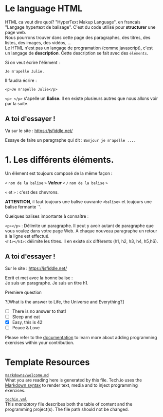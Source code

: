 # Le language HTML

HTML ca veut dire quoi?
"HyperText Makup Language", en francais "Langage hypertext de balisage".
C'est du code utilisé pour **structurer** une page web.</br>
Nous pourrons trouver dans cette page des paragraphes, des titres, des listes, des images, des vidéos, ...</br>
Le HTML n'est pas un langage de programation (comme javascript), c'est un langage de **description**. Cette description se fait avec des ```éléments```.</br>

Si on veut écrire l'élèment :</br>

```Je m'apelle Julie.```</br>

Il faudra écrire :</br>

`<p>Je m'apelle Julie</p>`

`<p> </p>` s'apelle un **Balise**. Il en existe plusieurs autres que nous allons voir par la suite.</br>

## A toi d'essayer !</br>

Va sur le site : https://jsfiddle.net/ </br>

Essaye de faire un paragraphe qui dit : `Bonjour je m'apelle ...`.


# 1. Les différents éléments.

Un élèment est toujours composé de la même façon :</br>

`<` `nom de la balise` `>` ***Valeur***  `<` `/` `nom de la balise` `>`</br>

`<` et `>` : c'est des chevrons.</br>

**ATTENTION**, il faut toujours une balise ouvrante `<balise>` et toujours une balise fermante `</balise>'.</br>

Quelques balises importante à connaître :</br>

`<p></p>` : Délimite un paragraphe. Il peut y avoir autant de paragraphe que vous voulez dans votre page Web. A chaque nouveau paragraphe un retour à la ligne est effectué.</br>
`<h1></h1>`: délimite les titres. Il en existe six différents (h1, h2, h3, h4, h5,h6).</br>

## A toi d'essayer !</br>

Sur le site : https://jsfiddle.net/ </br>

Ecrit et met avec la bonne balise : </br>
Je suis un paragraphe.
Je suis un titre h1.











Premiere question

?[What is the answer to Life, the Universe and Everything?]
-[ ] There is no answer to that!
-[ ] Sleep and eat
-[x] Easy, this is 42
-[ ] Peace & Love

Please refer to the [documentation](https://tech.io/doc) to learn more about adding programming exercises within your contribution.

# Template Resources

[`markdowns/welcome.md`](https://github.com/TechDotIO/techio-basic-template/blob/master/markdowns/welcome.md)  
What you are reading here is generated by this file. Tech.io uses the [Markdown syntax](https://tech.io/doc/reference-markdowns) to render text, media and to inject programming exercises.


[`techio.yml`](https://github.com/TechDotIO/techio-basic-template/blob/master/techio.yml)  
This *mandatory* file describes both the table of content and the programming project(s). The file path should not be changed.
